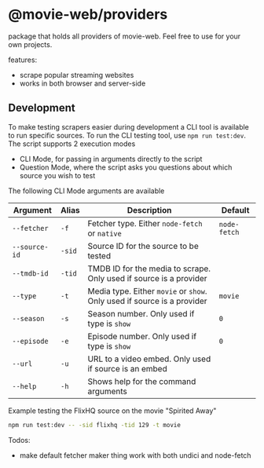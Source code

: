 # @movie-web/providers

package that holds all providers of movie-web.
Feel free to use for your own projects.

features:

- scrape popular streaming websites
- works in both browser and server-side

## Development
To make testing scrapers easier during development a CLI tool is available to run specific sources. To run the CLI testing tool, use `npm run test:dev`. The script supports 2 execution modes

- CLI Mode, for passing in arguments directly to the script
- Question Mode, where the script asks you questions about which source you wish to test

The following CLI Mode arguments are available

| Argument      | Alias  | Description                                                             | Default      |
|---------------|--------|-------------------------------------------------------------------------|--------------|
| `--fetcher`   | `-f`   | Fetcher type. Either `node-fetch` or `native`                           | `node-fetch` |
| `--source-id` | `-sid` | Source ID for the source to be tested                                   |              |
| `--tmdb-id`   | `-tid` | TMDB ID for the media to scrape. Only used if source is a provider      |              |
| `--type`      | `-t`   | Media type. Either `movie` or `show`. Only used if source is a provider | `movie`      |
| `--season`    | `-s`   | Season number. Only used if type is `show`                              | `0`          |
| `--episode`   | `-e`   | Episode number. Only used if type is `show`                             | `0`          |
| `--url`       | `-u`   | URL to a video embed. Only used if source is an embed                   |              |
| `--help`      | `-h`   | Shows help for the command arguments                                    |              |

Example testing the FlixHQ source on the movie "Spirited Away"

```bash
npm run test:dev -- -sid flixhq -tid 129 -t movie
```

Todos:
 - make default fetcher maker thing work with both undici and node-fetch
